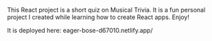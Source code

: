 This React project is a short quiz on Musical Trivia. It is a fun personal project I created while learning how to create React apps. Enjoy!

It is deployed here: eager-bose-d67010.netlify.app/
